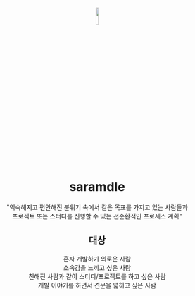 # <div align="center"> <img width="10%" src="https://user-images.githubusercontent.com/102597172/221416026-b4119c1f-a2cb-4001-b9d5-f45ca6167b16.png"></div> <div align="center"> saramdle </div>

<div align="center"> "익숙해지고 편안해진 분위기 속에서 같은 목표를 가지고 있는 사람들과 <br>
  프로젝트 또는 스터디를 진행할 수 있는 선순환적인 프로세스 계획"</div>

## <div align="center"> 대상 </div>

<div align="center"> 혼자 개발하기 외로운 사람 </div>
<div align="center"> 소속감을 느끼고 싶은 사람 </div>
<div align="center"> 친해진 사람과 같이 스터디/프로젝트를 하고 싶은 사람 </div>
<div align="center"> 개발 이야기를 하면서 견문을 넓히고 싶은 사람 </div>

